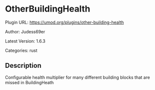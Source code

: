 # OtherBuildingHealth

Plugin URL: https://umod.org/plugins/other-building-health

Author: Judess69er

Latest Version: 1.6.3

Categories: rust

## Description

Configurable health multiplier for many different building blocks that are missed in BuildingHeath
